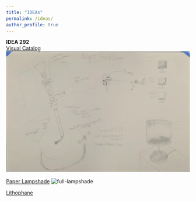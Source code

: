 ```yaml
---
title: "IDEAs"
permalink: /ideas/
author_profile: true
---
```


**IDEA 292**
<br>
[Visual Catalog](/ideas/visual-catalog)
![full-visual-catalog](/assets/images/full-visual-catalog.jpg)

[Paper Lampshade](/ideas/paper-lampshade)
![full-lampshade](/assets/images/full-lampshade.jpg)

[Lithophane](/ideas/lithophane)